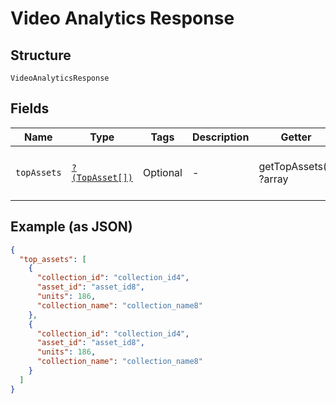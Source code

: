 
# Video Analytics Response

## Structure

`VideoAnalyticsResponse`

## Fields

| Name | Type | Tags | Description | Getter | Setter |
|  --- | --- | --- | --- | --- | --- |
| `topAssets` | [`?(TopAsset[])`](../../doc/models/top-asset.md) | Optional | - | getTopAssets(): ?array | setTopAssets(?array topAssets): void |

## Example (as JSON)

```json
{
  "top_assets": [
    {
      "collection_id": "collection_id4",
      "asset_id": "asset_id8",
      "units": 186,
      "collection_name": "collection_name8"
    },
    {
      "collection_id": "collection_id4",
      "asset_id": "asset_id8",
      "units": 186,
      "collection_name": "collection_name8"
    }
  ]
}
```

